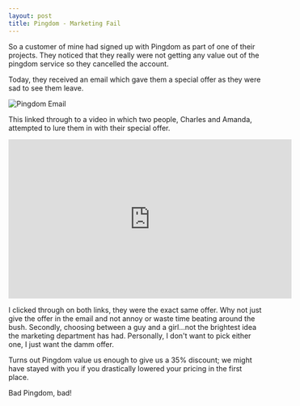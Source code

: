 ```yaml
---
layout: post
title: Pingdom - Marketing Fail
---
```


So a customer of mine had signed up with Pingdom as part of one of their projects.  They noticed that they really were not getting any value out of the pingdom service so they cancelled the account.

Today, they received an email which gave them a special offer as they were sad to see them leave.

![Pingdom Email](http://www.beilabs.com/images/2016-pingdom-1.png "Pingdom Email")


This linked through to a video in which two people, Charles and Amanda, attempted to lure them in with their special offer.

<iframe width="560" height="315" src="https://www.youtube.com/embed/NDVJyrO1MFY" frameborder="0" allowfullscreen></iframe>

I clicked through on both links, they were the exact same offer.  Why not just give the offer in the email and not annoy or waste time beating around the bush.  Secondly, choosing between a guy and a girl...not the brightest idea the marketing department has had.  Personally, I don't want to pick either one, I just want the damm offer.

Turns out Pingdom value us enough to give us a 35% discount; we might have stayed with you if you drastically lowered your pricing in the first place.

Bad Pingdom, bad!
